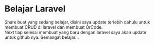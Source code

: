 # Belajar Laravel

Share buat yang sedang belajar, disini saya update terlebih dahulu untuk membuat CRUD di laravel dan membuat QrCode.<br/>
Next tiap selesai membuat yang baru dengan laravel saya akan update untuk github nya.
Semangat belajar...
